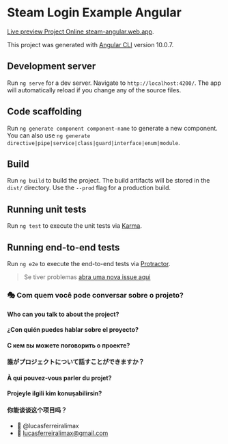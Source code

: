 # Steam Login Example Angular

[Live preview Project Online steam-angular.web.app](https://steam-angular.web.app).

This project was generated with [Angular CLI](https://github.com/angular/angular-cli) version 10.0.7.

## Development server

Run `ng serve` for a dev server. Navigate to `http://localhost:4200/`. The app will automatically reload if you change any of the source files.

## Code scaffolding

Run `ng generate component component-name` to generate a new component. You can also use `ng generate directive|pipe|service|class|guard|interface|enum|module`.

## Build

Run `ng build` to build the project. The build artifacts will be stored in the `dist/` directory. Use the `--prod` flag for a production build.

## Running unit tests

Run `ng test` to execute the unit tests via [Karma](https://karma-runner.github.io).

## Running end-to-end tests

Run `ng e2e` to execute the end-to-end tests via [Protractor](http://www.protractortest.org/).

> Se tiver problemas [abra uma nova issue aqui](https://github.com/lucasferreiralimax/grunt_work/issues/new)

### :performing_arts: Com quem você pode conversar sobre o projeto?
#### Who can you talk to about the project?
#### ¿Con quién puedes hablar sobre el proyecto?
#### С кем вы можете поговорить о проекте?
#### 誰がプロジェクトについて話すことができますか？
#### À qui pouvez-vous parler du projet?
#### Projeyle ilgili kim konuşabilirsin?
#### 你能谈谈这个项目吗？

* :ghost: @lucasferreiralimax
* :email: lucasferreiralimax@gmail.com
